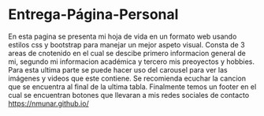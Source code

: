 # Entrega-Página-Personal
En esta pagina se presenta mi hoja de vida en un formato web usando estilos css y bootstrap para manejar un mejor aspeto visual. Consta de 3 areas de cnotenido en el cual se descibe primero informacion general de mi, segundo mi informacion académica y tercero mis preoyectos y hobbies. Para esta ultima parte se puede hacer uso del carousel para ver las imágenes y videos que este contiene. 
Se recomienda ecuchar la cancion que se encuentra al final de la ultima tabla. Finalmente temos un footer en el cual se encuentran botones que llevaran a mis redes sociales de contacto
https://nmunar.github.io/
